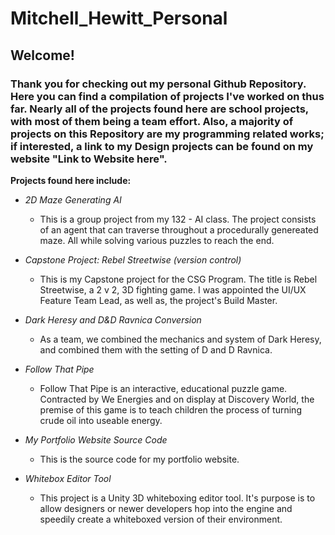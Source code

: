 # Mitchell_Hewitt_Personal

## **Welcome!**

### Thank you for checking out my personal Github Repository. Here you can find a compilation of projects I've worked on thus far. Nearly all of the projects found here are school projects, with most of them being a team effort. Also, a majority of projects on this Repository are my programming related works; if interested, a link to my Design projects can be found on my website "Link to Website here".

**Projects found here include:**

- *2D Maze Generating AI*
	- This is a group project from my 132 - AI class. The project consists of an agent that can traverse throughout a procedurally genereated maze. All while solving various puzzles to reach the end.

- *Capstone Project: Rebel Streetwise (version control)*
	- This is my Capstone project for the CSG Program. The title is Rebel Streetwise, a 2 v 2, 3D fighting game. I was appointed the UI/UX Feature Team Lead, as well as, the project's Build Master.

- *Dark Heresy and D&D Ravnica Conversion*
	- As a team, we combined the mechanics and system of Dark Heresy, and combined them with the setting of D and D Ravnica.

- *Follow That Pipe*
	- Follow That Pipe is an interactive, educational puzzle game. Contracted by We Energies and on display at Discovery World, the premise of this game is to teach children the process of turning crude oil into useable energy. 

- *My Portfolio Website Source Code*
	- This is the source code for my portfolio website. 

- *Whitebox Editor Tool*
	- This project is a Unity 3D whiteboxing editor tool. It's purpose is to allow designers or newer developers hop into the engine and speedily create a whiteboxed version of their environment.
